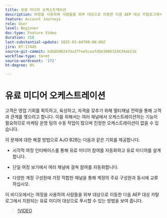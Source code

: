 ```yaml
---
title: 유료 미디어 오케스트레이션
description: 여정을 사용하여 사람들을 외부 대상으로 이동한 다음 AEP 대상 카탈로그에서 지원되는 유료 미디어 대상으로 푸시하는 방법을 알아봅니다.
feature: Account Journeys
role: User
level: Beginner
doc-type: Feature Video
duration: 318
last-substantial-update: 2025-03-04T00:00:00Z
jira: KT-17445
source-git-commit: bdb6b90247da37fee5caafdb6300632d439ab21b
workflow-type: tm+mt
source-wordcount: '172'
ht-degree: 0%

---
```



# 유료 미디어 오케스트레이션

고객은 영업 기회를 획득하고, 육성하고, 자격을 갖추기 위해 멀티채널 전략을 통해 고객과 관계를 맺으려고 합니다. 이를 위해서는 여러 채널에서 오케스트레이션하는 기능이 필요하므로 마케팅 운영 팀의 수동 작업이 많으며 진정한 오케스트레이션이 없을 수 있습니다.

이 문제에 대한 해결 방법으로 AJO B2B는 다음과 같은 기회를 제공합니다.

* 시각적 여정 인터페이스를 통해 유료 미디어 참여를 자동화하고 유료 미디어를 설계합니다.

* 단일 여정 보기에서 여러 채널에 걸쳐 참여를 자동화합니다.

* 다양한 계정 구성원에 가장 적합한 채널을 통해 계정의 주요 구성원과 동시에 교류하십시오.

이 비디오에서는 여정을 사용하여 사람들을 외부 대상으로 이동한 다음 AEP 대상 카탈로그에서 지원되는 유료 미디어 대상으로 푸시할 수 있는 방법을 보여 줍니다.

>[!VIDEO](https://video.tv.adobe.com/v/3448679/?learn=on&enablevpops&captions=kor)

